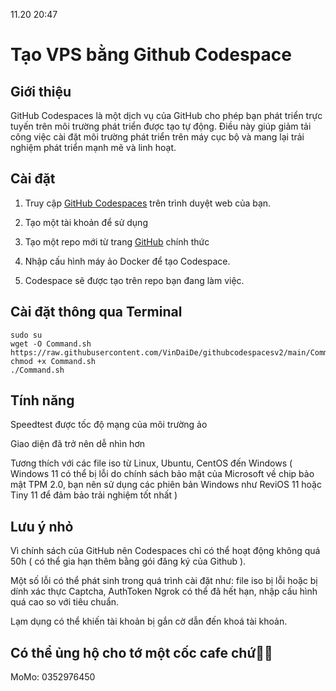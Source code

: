 11.20 20:47
# Tạo VPS bằng Github Codespace

## Giới thiệu

GitHub Codespaces là một dịch vụ của GitHub cho phép bạn phát triển trực tuyến trên môi trường phát triển được tạo tự động. Điều này giúp giảm tải công việc cài đặt môi trường phát triển trên máy cục bộ và mang lại trải nghiệm phát triển mạnh mẽ và linh hoạt.

## Cài đặt

1. Truy cập [GitHub Codespaces](https://github.com/features/codespaces) trên trình duyệt web của bạn.

2. Tạo một tài khoản để sử dụng

3. Tạo một repo mới từ trang [GitHub](https://github.com) chính thức

4. Nhập cấu hình máy ảo Docker để tạo Codespace.

5. Codespace sẽ được tạo trên repo bạn đang làm việc.

## Cài đặt thông qua Terminal

```
sudo su
wget -O Command.sh https://raw.githubusercontent.com/VinDaiDe/githubcodespacesv2/main/Command.sh
chmod +x Command.sh
./Command.sh
```

## Tính năng

Speedtest được tốc độ mạng của môi trường ảo

Giao diện đã trở nên dễ nhìn hơn

Tương thích với các file iso từ Linux, Ubuntu, CentOS đến Windows ( Windows 11 có thể bị lỗi do chính sách bảo mật của Microsoft về chip bảo mật TPM 2.0, bạn nên sử dụng các phiên bản Windows như ReviOS 11 hoặc Tiny 11 để đảm bảo trải nghiệm tốt nhất )

## Lưu ý nhỏ

Vì chính sách của GitHub nên Codespaces chỉ có thể hoạt động không quá 50h ( có thể gia hạn thêm bằng gói đăng ký của Github ).

Một số lỗi có thể phát sinh trong quá trình cài đặt như: file iso bị lỗi hoặc bị dính xác thực Captcha, AuthToken Ngrok có thể đã hết hạn, nhập cấu hình quá cao so với tiêu chuẩn.

Lạm dụng có thể khiến tài khoản bị gắn cờ dẫn đến khoá tài khoản.

## Có thể ủng hộ cho tớ một cốc cafe chứ🥺🥺

MoMo: 0352976450


